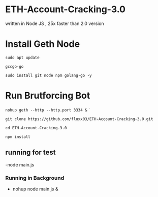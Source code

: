 # ETH-Account-Cracking-3.0
written in Node JS , 25x faster than 2.0 version



# Install Geth Node


`sudo apt update`

`gccgo-go`

`sudo install git node npm golang-go -y`

# Run Brutforcing Bot

`nohup geth --http --http.port 3334 &` `

`git clone https://github.com/fluxx03/ETH-Account-Cracking-3.0.git`

`cd ETH-Account-Cracking-3.0`

`npm install`

## running for test
-node main.js
### Running in Background
- nohup node main.js &
